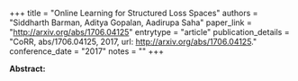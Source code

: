 +++
title = "Online Learning for Structured Loss Spaces"
authors = "Siddharth Barman, Aditya Gopalan, Aadirupa Saha"
paper_link = "http://arxiv.org/abs/1706.04125"
entrytype = "article"
publication_details = "CoRR, abs/1706.04125, 2017, url: <a href='http://arxiv.org/abs/1706.04125' target='_blank'>http://arxiv.org/abs/1706.04125</a>."
conference_date = "2017"
notes = ""
+++

<b>Abstract:</b>
